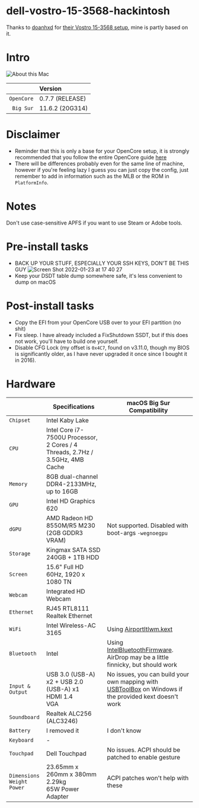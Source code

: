 # dell-vostro-15-3568-hackintosh
Thanks to [doanhxd](https://github.com/doanhxd) for [their Vostro 15-3568 setup](https://github.com/doanhxd/Dell-Vostro-3568-Hackintosh), mine is partly based on it.

# Intro
![About this Mac](https://user-images.githubusercontent.com/92439990/150672996-0018f74e-0b67-4c6c-b3b6-0a96460ad7eb.png)

|              | Version         |
|-------------:|:----------------|
| ``OpenCore`` | 0.7.7 (RELEASE) |
| ``Big Sur``  | 11.6.2 (20G314) |

# Disclaimer
- Reminder that this is only a base for your OpenCore setup, it is strongly recommended that you follow the entire OpenCore guide [here](https://dortania.github.io/OpenCore-Install-Guide/)
- There will be differences probably even for the same line of machine, however if you're feeling lazy I guess you can just copy the config, just remember to add in information such as the MLB or the ROM in `PlatformInfo`.

# Notes
Don't use case-sensitive APFS if you want to use Steam or Adobe tools.

# Pre-install tasks
- BACK UP YOUR STUFF, ESPECIALLY YOUR SSH KEYS, DON'T BE THIS GUY
![Screen Shot 2022-01-23 at 17 40 27](https://user-images.githubusercontent.com/92439990/150674757-954e820a-5d5f-4d38-a09a-d2bf66403812.png)
- Keep your DSDT table dump somewhere safe, it's less convenient to dump on macOS

# Post-install tasks
- Copy the EFI from your OpenCore USB over to your EFI partition (no shit)
- Fix sleep. I have already included a FixShutdown SSDT, but if this does not work, you'll have to build one yourself.
- Disable CFG Lock (my offset is `0x4C7`, found on v3.11.0, though my BIOS is significantly older, as I have never upgraded it once since I bought it in 2016).

# Hardware

|                                           | Specifications                                                                | macOS Big Sur Compatibility                                                                                                                   |
| ----------------------------------------- | ----------------------------------------------------------------------------- | --------------------------------------------------------------------------------------------------------------------------------------------- |
| ``Chipset``                               | Intel Kaby Lake                                                               |                                                                                                                                               |
| ``CPU``                                   | Intel Core i7-7500U Processor, 2 Cores / 4 Threads, 2.7Hz / 3.5GHz, 4MB Cache |                                                                                                                                               |
| ``Memory``                                | 8GB dual-channel DDR4-2133MHz, up to 16GB                                     |                                                                                                                                               |
| ``GPU``                                   | Intel HD Graphics 620                                                         |                                                                                                                                               |
| ``dGPU``                                  | AMD Radeon HD 8550M/R5 M230 (2GB GDDR3 VRAM)                                  | Not supported. Disabled with boot-args `-wegnoegpu`                                                                                           |
| ``Storage``                               | Kingmax SATA SSD 240GB + 1TB HDD                                              |                                                                                                                                               |
| ``Screen``                                | 15.6" Full HD 60Hz, 1920 x 1080 TN                                            |                                                                                                                                               |
| ``Webcam``                                | Integrated HD Webcam                                                          |                                                                                                                                               |
| ``Ethernet``                              | RJ45 RTL8111 Realtek Ethernet                                                 |                                                                                                                                               |
| ``WiFi``                                  | Intel Wireless-AC 3165                                                        | Using [AirportItlwm.kext](https://github.com/OpenIntelWireless/itlwm/releases)                                                                |
| ``Bluetooth``                             | Intel                                                                         | Using [IntelBluetoothFirmware](https://openintelwireless.github.io/IntelBluetoothFirmware). AirDrop may be a little finnicky, but should work |
| ``Input & Output``                        | USB 3.0 (USB-A) x2 + USB 2.0 (USB-A) x1<br>HDMI 1.4<br>VGA                    | No issues, you can build your own mapping with [USBToolBox](https://github.com/USBToolBox/tool) on Windows if the provided kext doesn't work  |
| ``Soundboard``                            | Realtek ALC256 (ALC3246)                                                      |                                                                                                                                               |
| ``Battery``                               | I removed it                                                                  | I don't know                                                                                                                                  |
| ``Keyboard``                              | -                                                                             |                                                                                                                                               |
| ``Touchpad``                              | Dell Touchpad                                                                 | No issues. ACPI should be patched to enable gesture                                                                                           |
| ``Dimensions``<br>``Weight``<br>``Power`` | 23.65mm x 260mm x 380mm<br>2.29kg<br>65W Power Adapter                        | ACPI patches won't help with these                                                                                                            |
